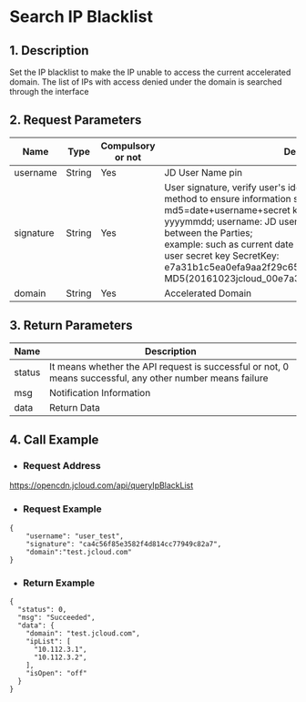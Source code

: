 # **Search IP Blacklist**

## **1. Description**

Set the IP blacklist to make the IP unable to access the current accelerated domain. The list of IPs with access denied under the domain is searched through the interface

## **2. Request Parameters**

| **Name**   | **Type** | **Compulsory or not** | **Description**                                                     |
| ---------- | -------- | ------------ | ------------------------------------------------------------ |
| username   | String   | Yes           | JD User Name pin                                                |
| signature  | String   | Yes           | User signature, verify user's identity information through md5 method to ensure information security. </br>md5=date+username+secret key SecretKey; date: format is yyyymmdd; username: JD user name pin; secret key: agreed between the Parties; </br>example: such as current date 2016-10-23, user pin: jcloud_00, user secret key SecretKey: e7a31b1c5ea0efa9aa2f29c6559f7d61, then the signature is MD5(20161023jcloud_00e7a31b1c5ea0efa9aa2f29c6559f7d61)|
| domain     | String   | Yes           | Accelerated Domain|

## **3. Return Parameters**

| **Name**   | **Description** | 
| ---------- | -------- |
| status  | It means whether the API request is successful or not, 0 means successful, any other number means failure  | 
| msg  | Notification Information | 
| data | Return Data| 

## **4. Call Example**

- ### **Request Address**

https://opencdn.jcloud.com/api/queryIpBlackList

- ### **Request Example**

```
{
    "username": "user_test",
    "signature": "ca4c56f85e3582f4d814cc77949c82a7",
    "domain":"test.jcloud.com"
}
```

- ### **Return Example**

```
{
  "status": 0,
  "msg": "Succeeded",
  "data": {
    "domain": "test.jcloud.com",
    "ipList": [
      "10.112.3.1",
      "10.112.3.2",
    ],
    "isOpen": "off"
  }
}

```
